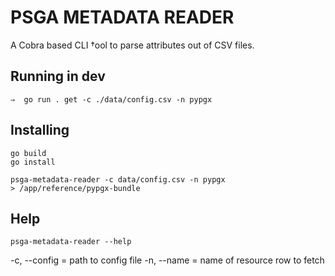 # PSGA METADATA READER

A Cobra based CLI †ool to parse attributes out of CSV files.

## Running in dev

```
⇒  go run . get -c ./data/config.csv -n pypgx
```

## Installing

```
go build
go install

psga-metadata-reader -c data/config.csv -n pypgx
> /app/reference/pypgx-bundle

```

## Help

```
psga-metadata-reader --help
```

-c, --config = path to config file
-n, --name = name of resource row to fetch
